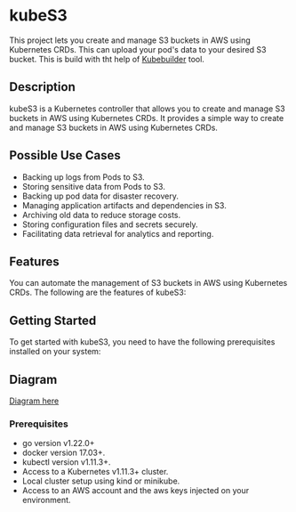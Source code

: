 # kubeS3
This project lets you create and manage S3 buckets in AWS using Kubernetes CRDs.
This can upload your pod's data to your desired S3 bucket.
This is build with tht help of [Kubebuilder](https://book.kubebuilder.io/) tool.

## Description
kubeS3 is a Kubernetes controller that allows you to create and manage S3 buckets in AWS using Kubernetes CRDs. It provides a simple way to create and manage S3 buckets in AWS using Kubernetes CRDs.

## Possible Use Cases
- Backing up logs from Pods to S3.
- Storing sensitive data from Pods to S3.
- Backing up pod data for disaster recovery.
- Managing application artifacts and dependencies in S3.
- Archiving old data to reduce storage costs.
- Storing configuration files and secrets securely.
- Facilitating data retrieval for analytics and reporting.

## Features
You can automate the management of S3 buckets in AWS using Kubernetes CRDs. The following are the features of kubeS3:

## Getting Started
To get started with kubeS3, you need to have the following prerequisites installed on your system:

## Diagram

[Diagram here](./docs/Images/kubeS3.png)

### Prerequisites
- go version v1.22.0+
- docker version 17.03+.
- kubectl version v1.11.3+.
- Access to a Kubernetes v1.11.3+ cluster.
- Local cluster setup using kind or minikube.
- Access to an AWS account and the aws keys injected on your environment.
